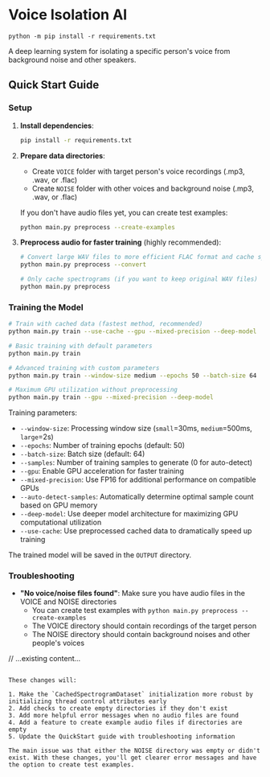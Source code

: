 # Voice Isolation AI

```
python -m pip install -r requirements.txt
```

A deep learning system for isolating a specific person's voice from background noise and other speakers.

## Quick Start Guide

### Setup

1. **Install dependencies**:

   ```bash
   pip install -r requirements.txt
   ```

2. **Prepare data directories**:

   - Create `VOICE` folder with target person's voice recordings (.mp3, .wav, or .flac)
   - Create `NOISE` folder with other voices and background noise (.mp3, .wav, or .flac)

   If you don't have audio files yet, you can create test examples:

   ```bash
   python main.py preprocess --create-examples
   ```

3. **Preprocess audio for faster training** (highly recommended):

   ```bash
   # Convert large WAV files to more efficient FLAC format and cache spectrograms
   python main.py preprocess --convert

   # Only cache spectrograms (if you want to keep original WAV files)
   python main.py preprocess
   ```

### Training the Model

```bash
# Train with cached data (fastest method, recommended)
python main.py train --use-cache --gpu --mixed-precision --deep-model

# Basic training with default parameters
python main.py train

# Advanced training with custom parameters
python main.py train --window-size medium --epochs 50 --batch-size 64

# Maximum GPU utilization without preprocessing
python main.py train --gpu --mixed-precision --deep-model
```

Training parameters:

- `--window-size`: Processing window size (`small`=30ms, `medium`=500ms, `large`=2s)
- `--epochs`: Number of training epochs (default: 50)
- `--batch-size`: Batch size (default: 64)
- `--samples`: Number of training samples to generate (0 for auto-detect)
- `--gpu`: Enable GPU acceleration for faster training
- `--mixed-precision`: Use FP16 for additional performance on compatible GPUs
- `--auto-detect-samples`: Automatically determine optimal sample count based on GPU memory
- `--deep-model`: Use deeper model architecture for maximizing GPU computational utilization
- `--use-cache`: Use preprocessed cached data to dramatically speed up training

The trained model will be saved in the `OUTPUT` directory.

### Troubleshooting

- **"No voice/noise files found"**: Make sure you have audio files in the VOICE and NOISE directories
  - You can create test examples with `python main.py preprocess --create-examples`
  - The VOICE directory should contain recordings of the target person
  - The NOISE directory should contain background noises and other people's voices

// ...existing content...

```

These changes will:

1. Make the `CachedSpectrogramDataset` initialization more robust by initializing thread control attributes early
2. Add checks to create empty directories if they don't exist
3. Add more helpful error messages when no audio files are found
4. Add a feature to create example audio files if directories are empty
5. Update the QuickStart guide with troubleshooting information

The main issue was that either the NOISE directory was empty or didn't exist. With these changes, you'll get clearer error messages and have the option to create test examples.
```
